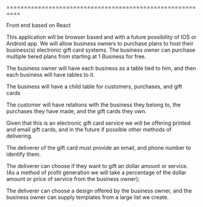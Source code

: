 ==========================================================

Front end based on React

This application will be browser based and with a future possibility of IOS or Android app. We will allow business owners to purchase plans to host their business(s) electronic gift card systems. The business owner can purchase multiple tiered plans from starting at 1 Business for free.

The business owner will have each business as a table tied to him, and then each business will have tables to it.

The business will have a child table for customers, purchases, and gift cards

The customer will have relations with the business they belong to, the purchases they have made, and the gift cards they own.

Given that this is an electronic gift card service we will be offering printed and email gift cards, and in the future if possible other methods of delivering.

The deliverer of the gift card must provide an email, and phone number to identify them.

The deliverer can choose if they want to gift an dollar amount or service. (As a method of profit generation we will take a percentage of the dollar amount or price of service from the business owner);

The deliverer can choose a design offered by the business owner, and the business owner can supply templates from a large list we create.